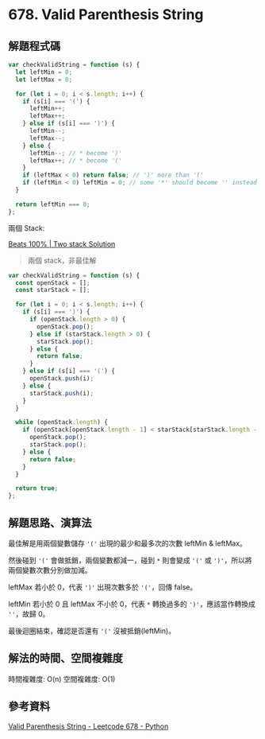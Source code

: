 # 678. Valid Parenthesis String

## 解題程式碼

```javascript
var checkValidString = function (s) {
  let leftMin = 0;
  let leftMax = 0;

  for (let i = 0; i < s.length; i++) {
    if (s[i] === '(') {
      leftMin++;
      leftMax++;
    } else if (s[i] === ')') {
      leftMin--;
      leftMax--;
    } else {
      leftMin--; // * become ')'
      leftMax++; // * become '('
    }
    if (leftMax < 0) return false; // ')' more than '('
    if (leftMin < 0) leftMin = 0; // some '*' should become '' instead of ')'
  }

  return leftMin === 0;
};
```

兩個 Stack:

[Beats 100% | Two stack Solution](https://leetcode.com/problems/valid-parenthesis-string/solutions/4986120/beats-100-two-stack-solution/)

> 兩個 stack，非最佳解

```javascript
var checkValidString = function (s) {
  const openStack = [];
  const starStack = [];

  for (let i = 0; i < s.length; i++) {
    if (s[i] === ')') {
      if (openStack.length > 0) {
        openStack.pop();
      } else if (starStack.length > 0) {
        starStack.pop();
      } else {
        return false;
      }
    } else if (s[i] === '(') {
      openStack.push(i);
    } else {
      starStack.push(i);
    }
  }

  while (openStack.length) {
    if (openStack[openStack.length - 1] < starStack[starStack.length - 1]) {
      openStack.pop();
      starStack.pop();
    } else {
      return false;
    }
  }

  return true;
};
```

## 解題思路、演算法

最佳解是用兩個變數儲存 `'('` 出現的最少和最多次的次數 leftMin & leftMax。

然後碰到 `'('` 會做抵銷，兩個變數都減一，碰到 `*` 則會變成 `'('` 或 `')'`，所以將兩個變數次數分別做加減。

leftMax 若小於 0，代表 `')'` 出現次數多於 `'('`，回傳 false。

leftMin 若小於 0 且 leftMax 不小於 0，代表 `*` 轉換過多的 `')'`，應該當作轉換成 `''`，故歸 0。

最後迴圈結束，確認是否還有 `'('` 沒被抵銷(leftMin)。

## 解法的時間、空間複雜度

時間複雜度: O(n)
空間複雜度: O(1)

## 參考資料

[Valid Parenthesis String - Leetcode 678 - Python](https://youtu.be/QhPdNS143Qg)
